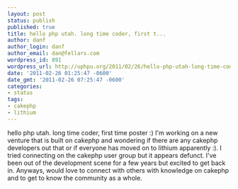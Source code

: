 ```yaml
---
layout: post
status: publish
published: true
title: hello php utah. long time coder, first t...
author: danf
author_login: danf
author_email: dan@fellars.com
wordpress_id: 891
wordpress_url: http://uphpu.org/2011/02/26/hello-php-utah-long-time-coder-first-t/
date: '2011-02-26 01:25:47 -0600'
date_gmt: '2011-02-26 07:25:47 -0600'
categories:
- status
tags:
- cakephp
- lithium
---
```

<p>hello php utah.  long time coder, first time poster :)  I'm working on a new venture that is built on cakephp and wondering if there are any cakephp developers out that or if everyone has moved on to lithium apparently :).  I tried connecting on the cakephp user group but it appears defunct.   I've been out of the development scene for a few years but excited to get back in. Anyways, would love to connect with others with knowledge on cakephp and to get to know the community as a whole.</p>
